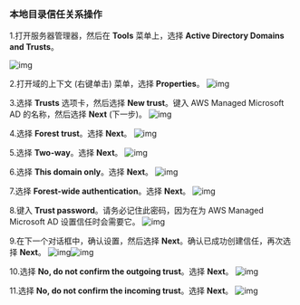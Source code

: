 ### 本地目录信任关系操作

1.打开服务器管理器，然后在 **Tools** 菜单上，选择 **Active Directory Domains and Trusts**。

![img](https://cf.jd.com/download/attachments/114747395/image2018-7-25%2011%3A28%3A59.png?version=1&modificationDate=1532489342000&api=v2)

2.打开域的上下文 (右键单击) 菜单，选择 **Properties**。
![img](https://cf.jd.com/download/attachments/114747395/image2018-7-25%2011%3A29%3A48.png?version=1&modificationDate=1532489389000&api=v2)

3.选择 **Trusts** 选项卡，然后选择 **New trust**。键入 AWS Managed Microsoft AD 的名称，然后选择 **Next** (下一步)。
![img](https://cf.jd.com/download/attachments/114747395/image2018-7-25%2011%3A30%3A34.png?version=1&modificationDate=1532489434000&api=v2)

4.选择 **Forest trust**。选择 **Next**。
![img](https://cf.jd.com/download/attachments/114747395/image2018-7-25%2011%3A31%3A11.png?version=1&modificationDate=1532489471000&api=v2)

5.选择 **Two-way**。选择 **Next**。
![img](https://cf.jd.com/download/attachments/114747395/image2018-7-25%2011%3A31%3A54.png?version=1&modificationDate=1532489515000&api=v2)

6.选择 **This domain only**。选择 **Next**。
![img](https://cf.jd.com/download/attachments/114747395/image2018-7-25%2011%3A31%3A28.png?version=1&modificationDate=1532489489000&api=v2)

7.选择 **Forest-wide authentication**。选择 **Next**。
![img](https://cf.jd.com/download/attachments/114747395/image2018-7-25%2011%3A32%3A29.png?version=1&modificationDate=1532489550000&api=v2)

8.键入 **Trust password**。请务必记住此密码，因为在为 AWS Managed Microsoft AD 设置信任时会需要它。
![img](https://cf.jd.com/download/attachments/114747395/image2018-7-25%2011%3A33%3A2.png?version=1&modificationDate=1532489582000&api=v2)

9.在下一个对话框中，确认设置，然后选择 **Next**。确认已成功创建信任，再次选择 **Next**。
![img](https://cf.jd.com/download/attachments/114747395/image2018-7-25%2011%3A33%3A25.png?version=1&modificationDate=1532489606000&api=v2)![img](https://cf.jd.com/download/attachments/114747395/image2018-7-25%2011%3A33%3A49.png?version=1&modificationDate=1532489629000&api=v2)

10.选择 **No, do not confirm the outgoing trust**。选择 **Next**。
![img](https://cf.jd.com/download/attachments/114747395/image2018-7-25%2011%3A34%3A14.png?version=1&modificationDate=1532489654000&api=v2)

11.选择 **No, do not confirm the incoming trust**。选择 **Next**。
![img](https://cf.jd.com/download/attachments/114747395/image2018-7-25%2011%3A34%3A35.png?version=1&modificationDate=1532489676000&api=v2)